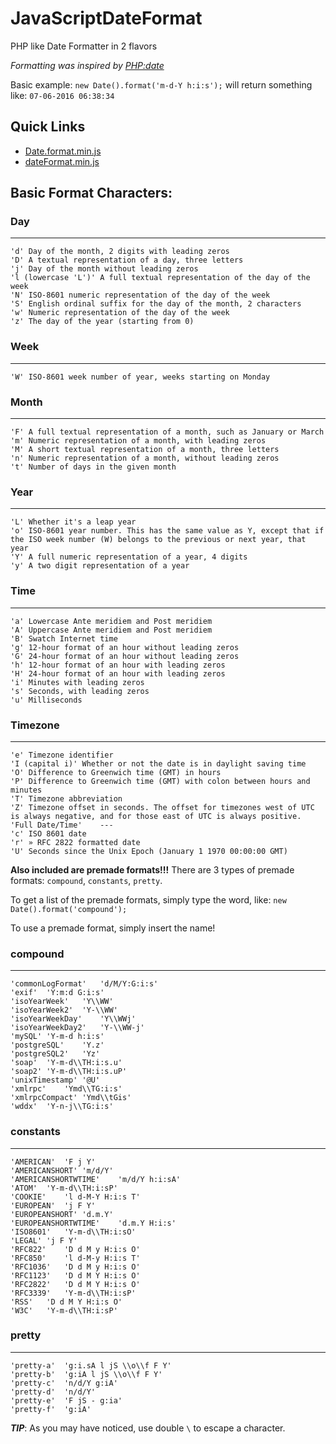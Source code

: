 # JavaScriptDateFormat
PHP like Date Formatter in 2 flavors

*Formatting was inspired by [PHP:date](http://php.net/manual/en/function.date.php)*

Basic example: `new Date().format('m-d-Y h:i:s');` will return something like: `07-06-2016 06:38:34`

## Quick Links
 - [Date.format.min.js](https://cdn.rawgit.com/JDMcKinstry/JavaScriptDateFormat/master/Date.format.min.js)
 - [dateFormat.min.js](https://cdn.rawgit.com/JDMcKinstry/JavaScriptDateFormat/master/dateFormat.min.js)

## Basic Format Characters:

### Day
---
	'd'	Day of the month, 2 digits with leading zeros
	'D'	A textual representation of a day, three letters
	'j'	Day of the month without leading zeros
	'l (lowercase 'L')'	A full textual representation of the day of the week
	'N'	ISO-8601 numeric representation of the day of the week
	'S'	English ordinal suffix for the day of the month, 2 characters
	'w'	Numeric representation of the day of the week
	'z'	The day of the year (starting from 0)
### Week
---
	'W'	ISO-8601 week number of year, weeks starting on Monday
### Month
---
	'F'	A full textual representation of a month, such as January or March
	'm'	Numeric representation of a month, with leading zeros
	'M'	A short textual representation of a month, three letters
	'n'	Numeric representation of a month, without leading zeros
	't'	Number of days in the given month
### Year
---
	'L'	Whether it's a leap year
	'o'	ISO-8601 year number. This has the same value as Y, except that if the ISO week number (W) belongs to the previous or next year, that year
	'Y'	A full numeric representation of a year, 4 digits
	'y'	A two digit representation of a year
### Time
---
	'a'	Lowercase Ante meridiem and Post meridiem
	'A'	Uppercase Ante meridiem and Post meridiem
	'B'	Swatch Internet time
	'g'	12-hour format of an hour without leading zeros
	'G'	24-hour format of an hour without leading zeros
	'h'	12-hour format of an hour with leading zeros
	'H'	24-hour format of an hour with leading zeros
	'i'	Minutes with leading zeros
	's'	Seconds, with leading zeros
	'u'	Milliseconds
### Timezone
---
	'e'	Timezone identifier
	'I (capital i)'	Whether or not the date is in daylight saving time
	'O'	Difference to Greenwich time (GMT) in hours
	'P'	Difference to Greenwich time (GMT) with colon between hours and minutes
	'T'	Timezone abbreviation
	'Z'	Timezone offset in seconds. The offset for timezones west of UTC is always negative, and for those east of UTC is always positive.
	'Full Date/Time'	---
	'c'	ISO 8601 date
	'r'	» RFC 2822 formatted date
	'U'	Seconds since the Unix Epoch (January 1 1970 00:00:00 GMT)

**Also included are premade formats!!!**
There are 3 types of premade formats: `compound`, `constants`, `pretty`.

To get a list of the premade formats, simply type the word, like: `new Date().format('compound');`

To use a premade format, simply insert the name!

### compound
---
	'commonLogFormat'	'd/M/Y:G:i:s'
	'exif'	'Y:m:d G:i:s'
	'isoYearWeek'	'Y\\WW'
	'isoYearWeek2'	'Y-\\WW'
	'isoYearWeekDay'	'Y\\WWj'
	'isoYearWeekDay2'	'Y-\\WW-j'
	'mySQL'	'Y-m-d h:i:s'
	'postgreSQL'	'Y.z'
	'postgreSQL2'	'Yz'
	'soap'	'Y-m-d\\TH:i:s.u'
	'soap2'	'Y-m-d\\TH:i:s.uP'
	'unixTimestamp'	'@U'
	'xmlrpc'	'Ymd\\TG:i:s'
	'xmlrpcCompact'	'Ymd\\tGis'
	'wddx'	'Y-n-j\\TG:i:s'
### constants
---
	'AMERICAN'	'F j Y'
	'AMERICANSHORT'	'm/d/Y'
	'AMERICANSHORTWTIME'	'm/d/Y h:i:sA'
	'ATOM'	'Y-m-d\\TH:i:sP'
	'COOKIE'	'l d-M-Y H:i:s T'
	'EUROPEAN'	'j F Y'
	'EUROPEANSHORT'	'd.m.Y'
	'EUROPEANSHORTWTIME'	'd.m.Y H:i:s'
	'ISO8601'	'Y-m-d\\TH:i:sO'
	'LEGAL'	'j F Y'
	'RFC822'	'D d M y H:i:s O'
	'RFC850'	'l d-M-y H:i:s T'
	'RFC1036'	'D d M y H:i:s O'
	'RFC1123'	'D d M Y H:i:s O'
	'RFC2822'	'D d M Y H:i:s O'
	'RFC3339'	'Y-m-d\\TH:i:sP'
	'RSS'	'D d M Y H:i:s O'
	'W3C'	'Y-m-d\\TH:i:sP'
### pretty
---
	'pretty-a'	'g:i.sA l jS \\o\\f F Y'
	'pretty-b'	'g:iA l jS \\o\\f F Y'
	'pretty-c'	'n/d/Y g:iA'
	'pretty-d'	'n/d/Y'
	'pretty-e'	'F jS - g:ia'
	'pretty-f'	'g:iA'

***TIP***: As you may have noticed, use double `\` to escape a character.
